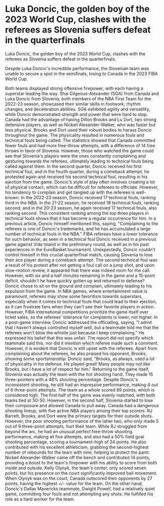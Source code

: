 #  Luka Doncic, the golden boy of the 2023 World Cup, clashes with the referees as Slovenia suffers defeat in the quarterfinals 
  Luka Doncic, the golden boy of the 2023 World Cup, clashes with the referees as Slovenia suffers defeat in the quarterfinals.

Despite Luka Doncic's incredible performance, the Slovenian team was unable to secure a spot in the semifinals, losing to Canada in the 2023 FIBA World Cup.

Both teams displayed strong offensive firepower, with each having a superstar leading the way. Shai Gilgeous-Alexander (SGA) from Canada and Luka Doncic from Slovenia, both members of the NBA First Team for the 2022-23 season, showcased their similar skills in footwork, rhythm changes, and deceleration abilities. SGA exhibited agility and versatility, while Doncic demonstrated strength and power that were hard to stop. Canada had the advantage of having Dillon Brooks and Lu Dort, two strong defensive players, as well as Nickeil Alexander-Walker, who was faster but less physical. Brooks and Dort used their robust bodies to harass Doncic throughout the game. The physicality resulted in numerous fouls and technical fouls being called. The statistics showed that Canada committed fewer fouls and had more free-throw attempts, with a difference of 14 free throws in favor of Slovenia. However, those who watched the game could see that Slovenia's players were the ones constantly complaining and gesturing towards the referees, ultimately leading to technical fouls being called against them. In the second quarter, Doncic received his first technical foul, and in the fourth quarter, during a comeback attempt, he protested again and received his second technical foul, resulting in his ejection from the game. Doncic's style of play often involves creating a lot of physical contact, which can be difficult for referees to officiate. However, his tendency to complain and get tangled up with the referees is well-known. In the 2022-23 season, Doncic received 17 technical fouls, ranking third in the NBA. In the 21-22 season, he received 18 technical fouls, ranking second, and in the 20-23 season, he again received 17 technical fouls, also ranking second. This consistent ranking among the top three players in technical fouls shows that it has become a regular occurrence for him. In a previous article, Doncic himself mentioned this, saying, "Complaining to the referees is one of Doncic's trademarks, and he has accumulated a large number of technical fouls in the NBA." FIBA referees have a lower tolerance for such behavior, as seen in a technical foul Doncic received in a previous game against Vida Island in the preliminary round, as well as in his past experiences in the EuroBasket tournament. Unexpectedly, Doncic couldn't control himself in this crucial quarterfinal match, causing Slovenia to lose their ace player during a comeback attempt. The second technical foul was a result of his protest after not getting a foul call on a jump shot, and upon slow-motion review, it appeared that there was indeed room for the call. However, with six and a half minutes remaining in the game and a 15-point deficit, shouldn't he have quickly gotten up and returned to defense? Doncic chose to sit on the ground and complain, ultimately leading to his expulsion from the game. In NBA games, where entertainment value is paramount, referees may show some favoritism towards superstars, especially when it comes to technical fouls that could lead to their ejection, as it can frustrate fans when they can't see their favorite players in action. However, FIBA international competitions prioritize the game itself over ticket sales, so the referees' tolerance for complaints is lower, not higher. In a post-game interview, Doncic addressed the officiating, saying, "I admit that I haven't always controlled myself well, but a teammate told me that the referees won't blow the whistle just because I keep complaining." He expressed his belief that this was unfair. The report did not specify which teammate said this, nor did it mention which referee made such a comment. However, it is evident that Doncic is still upset with the referees. Apart from complaining about the referees, he also praised his opponent, Brooks, showing some sportsmanship. Doncic said, "Brooks, as always, used a lot of physicality in his defense. He played great! Many people may not like Brooks, but I have a lot of respect for him." Returning to the game itself, Slovenia was actually the team with the hot shooting hand. They made 15 three-pointers with a 48% shooting percentage. Despite Doncic's inconsistent shooting, he still had an impressive performance, making 4 out of 6 three-point attempts. The team as a whole scored 89 points, which is considered high. The first half of the game was evenly matched, with both teams tied at 50-50. However, in the second half, Slovenia started to lose their composure and allowed Canada to pull away. Canada had a dangerous shooting lineup, with five active NBA players among their top scorers. RJ Barrett, Brooks, and Dort were the primary targets for their outside shots. However, the poor shooting performance of the latter two, who only made 5 out of 9 three-point attempts, hurt their team. While RJ struggled from beyond the arc, he had an unusual perfect free-throw shooting performance, making all five attempts, and also had a 50% field goal shooting percentage, scoring a tournament-high of 24 points. He also contributed with his excellent athleticism, grabbing the second-highest number of rebounds for the team with nine, helping to protect the paint. Nickeil Alexander-Walker came off the bench and contributed 14 points, providing a boost to the team's firepower with his ability to score from both inside and outside. Kelly Olynyk, the team's center, only scored seven points, but his presence on the court significantly improved ball movement. When Olynyk was on the court, Canada outscored their opponents by 27 points, having the highest +/- value for the team. On the other hand, Doncic's Dallas Mavericks teammate, Dwight Powell, had a relatively quiet game, committing four fouls and not attempting any shots. He fulfilled his role as a hard worker for the team.